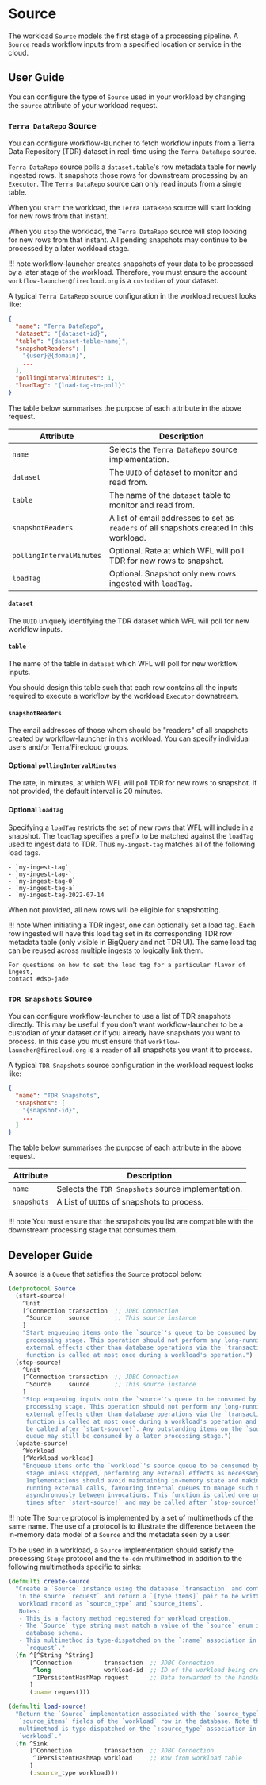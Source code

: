 # Source

The workload `Source` models the first stage of a processing pipeline.
A `Source` reads workflow inputs from a specified location
or service in the cloud.

## User Guide
You can configure the type of `Source` used in your workload by changing the
`source` attribute of your workload request.

### `Terra DataRepo` Source
You can configure workflow-launcher to fetch workflow inputs
from a Terra Data Repository (TDR) dataset in real-time
using the `Terra DataRepo` source.

`Terra DataRepo` source polls a `dataset.table`'s row metadata table
for newly ingested rows.
It snapshots those rows for downstream processing by an `Executor`.
The `Terra DataRepo` source can only read inputs from a single table.

When you `start` the workload, the `Terra DataRepo` source will start looking
for new rows from that instant.

When you `stop` the workload, the `Terra DataRepo` source will stop looking
for new rows from that instant. All pending snapshots may continue
to be processed by a later workload stage.

!!! note
    workflow-launcher creates snapshots of your data to be processed by a
    later stage of the workload. Therefore, you must ensure the account
    `workflow-launcher@firecloud.org` is a `custodian` of your dataset.

A typical `Terra DataRepo` source configuration in the workload request looks
like:
```json
{
  "name": "Terra DataRepo",
  "dataset": "{dataset-id}",
  "table": "{dataset-table-name}",
  "snapshotReaders": [
    "{user}@{domain}",
    ...
  ],
  "pollingIntervalMinutes": 1,
  "loadTag": "{load-tag-to-poll}"
}
```
The table below summarises the purpose of each attribute in the above request.

| Attribute                | Description                                                                              |
|--------------------------|------------------------------------------------------------------------------------------|
| `name`                   | Selects the `Terra DataRepo` source implementation.                                      |
| `dataset`                | The `UUID` of dataset to monitor and read from.                                          |
| `table`                  | The name of the `dataset` table to monitor and read from.                                |
| `snapshotReaders`        | A list of email addresses to set as `readers` of all snapshots created in this workload. |
| `pollingIntervalMinutes` | Optional.  Rate at which WFL will poll TDR for new rows to snapshot.                     |
| `loadTag`                | Optional.  Snapshot only new rows ingested with `loadTag`.                               |

#### `dataset`

The `UUID` uniquely identifying the TDR dataset which WFL will poll
for new workflow inputs.

#### `table`

The name of the table in `dataset` which WFL will poll
for new workflow inputs.

You should design this table such that
each row contains all the inputs required to execute a workflow by the workload
`Executor` downstream.

#### `snapshotReaders`


The email addresses of those whom should be "readers" of all snapshots created
by workflow-launcher in this workload. You can specify individual users and/or
Terra/Firecloud groups.

#### Optional `pollingIntervalMinutes`

The rate, in minutes, at which WFL will poll TDR for new rows to snapshot.
If not provided, the default interval is 20 minutes.

#### Optional `loadTag`

Specifying a `loadTag`
restricts the set of new rows
that WFL will include in a snapshot.
The `loadTag` specifies
a prefix to be matched
against the `loadTag` used
to ingest data to TDR.
Thus `my-ingest-tag` matches
all of the following load tags.

    - `my-ingest-tag`
    - `my-ingest-tag-`
    - `my-ingest-tag-0`
    - `my-ingest-tag-a`
    - `my-ingest-tag-2022-07-14

When not provided,
all new rows will be eligible
for snapshotting.

!!! note
    When initiating a TDR ingest, one can optionally set a load tag.
    Each row ingested will have this load tag set in its corresponding
    TDR row metadata table (only visible in BigQuery and not TDR UI).
    The same load tag can be reused across multiple ingests to logically link them.

    For questions on how to set the load tag for a particular flavor of ingest,
    contact #dsp-jade

### `TDR Snapshots` Source

You can configure workflow-launcher to use a list of TDR snapshots directly.
This may be useful if you don't want workflow-launcher to be a custodian of your
dataset or if you already have snapshots you want to process. In this case you
must ensure that `workflow-launcher@firecloud.org` is a `reader` of all
snapshots you want it to process.

A typical `TDR Snapshots` source configuration in the workload request looks
like:
```json
{
  "name": "TDR Snapshots",
  "snapshots": [
    "{snapshot-id}",
    ...
  ]
}
```

The table below summarises the purpose of each attribute in the above request.

| Attribute   | Description                                        |
|-------------|----------------------------------------------------|
| `name`      | Selects the `TDR Snapshots` source implementation. |
| `snapshots` | A List of `UUID`s of snapshots to process.         |

!!! note
    You must ensure that the snapshots you list are compatible with the
    downstream processing stage that consumes them.

## Developer Guide
A source is a `Queue` that satisfies the `Source` protocol below:
```clojure
(defprotocol Source
  (start-source!
    ^Unit
    [^Connection transaction  ;; JDBC Connection
     ^Source     source       ;; This source instance
    ]
    "Start enqueuing items onto the `source`'s queue to be consumed by a later
     processing stage. This operation should not perform any long-running
     external effects other than database operations via the `transaction`. This
     function is called at most once during a workload's operation.")
  (stop-source!
    ^Unit
    [^Connection transaction  ;; JDBC Connection
     ^Source     source       ;; This source instance
    ]
    "Stop enqueuing inputs onto the `source`'s queue to be consumed by a later
     processing stage. This operation should not perform any long-running
     external effects other than database operations via the `transaction`. This
     function is called at most once during a workload's operation and will only
     be called after `start-source!`. Any outstanding items on the `source`
     queue may still be consumed by a later processing stage.")
  (update-source!
    ^Workload
    [^Workload workload]
    "Enqueue items onto the `workload`'s source queue to be consumed by a later processing
     stage unless stopped, performing any external effects as necessary.
     Implementations should avoid maintaining in-memory state and making long-
     running external calls, favouring internal queues to manage such tasks
     asynchronously between invocations. This function is called one or more
     times after `start-source!` and may be called after `stop-source!`"))
```

!!! note
    The `Source` protocol is implemented by a set of multimethods of the same
    name. The use of a protocol is to illustrate the difference between the
    in-memory data model of a `Source` and the metadata seen by a user.

To be used in a workload,
a `Source` implementation
should satisfy the processing `Stage` protocol
and the `to-edn` multimethod
in addition to the following multimethods
specific to sinks:

```clojure
(defmulti create-source
  "Create a `Source` instance using the database `transaction` and configuration
   in the source `request` and return a `[type items]` pair to be written to a
   workload record as `source_type` and `source_items`.
   Notes:
   - This is a factory method registered for workload creation.
   - The `Source` type string must match a value of the `source` enum in the
     database schema.
   - This multimethod is type-dispatched on the `:name` association in the
     `request`."
  (fn ^[^String ^String]
      [^Connection         transaction  ;; JDBC Connection
       ^long               workload-id  ;; ID of the workload being created
       ^IPersistentHashMap request      ;; Data forwarded to the handler
      ]
      (:name request)))

(defmulti load-source!
  "Return the `Source` implementation associated with the `source_type` and
   `source_items` fields of the `workload` row in the database. Note that this
   multimethod is type-dispatched on the `:source_type` association in the
   `workload`."
  (fn ^Sink
      [^Connection         transaction  ;; JDBC Connection
       ^IPersistentHashMap workload     ;; Row from workload table
      ]
      (:source_type workload)))
```
